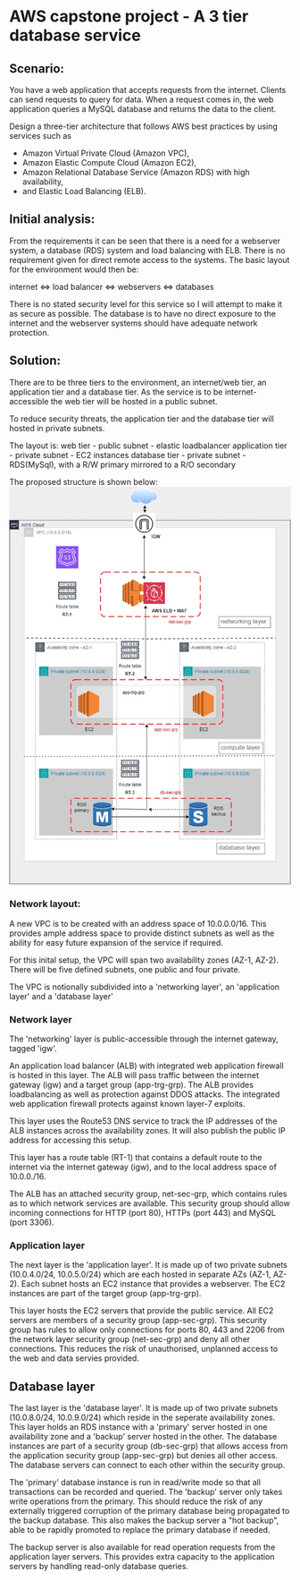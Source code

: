 # AWS capstone project - A 3 tier database service

## Scenario:
You have a web application that accepts requests from the internet. Clients can send requests to query for data. When a request comes in, the web application queries a MySQL database and returns the data to the client.

Design a three-tier architecture that follows AWS best practices by using services such as 
- Amazon Virtual Private Cloud (Amazon VPC), 
- Amazon Elastic Compute Cloud (Amazon EC2),
- Amazon Relational Database Service (Amazon RDS) with high availability,
- and Elastic Load Balancing (ELB).

## Initial analysis:
From the requirements it can be seen that there is a need for a webserver system, a database (RDS) system and load balancing with ELB. There is no requirement given for direct remote access to the systems. The basic layout for the environment would then be:

internet <=> load balancer <=> webservers <=> databases

There is no stated security level for this service so I will attempt to make it as secure as possible. The database is to have no direct exposure to the internet and the webserver systems should have adequate network protection.

## Solution:
There are to be three tiers to the environment, an internet/web tier, an application tier and a database tier. As the service is to be internet-accessible the web tier will be hosted in a public subnet.

To reduce security threats, the application tier and the database tier will hosted in private subnets.

The layout is:
web tier - public subnet - elastic loadbalancer
application tier - private subnet - EC2 instances
database tier - private subnet - RDS(MySql), with a R/W primary mirrored to a R/O secondary

The proposed structure is shown below:
![3 tier AWS structure](3tier.jpg)

### Network layout:
A new VPC is to be created with an address space of 10.0.0.0/16. This provides ample address space to provide distinct subnets as well as the ability for easy future expansion of the service if required.

For this inital setup, the VPC will span two availability zones (AZ-1, AZ-2). There will be five defined subnets, one public and four private.

The VPC is notionally subdivided into a 'networking layer', an 'application layer' and a 'database layer'

### Network layer
The 'networking' layer is public-accessible through the internet gateway, tagged 'igw'.

An application load balancer (ALB) with integrated web application firewall is hosted in this layer. The ALB will pass traffic between the internet gateway (igw) and a target group (app-trg-grp). The ALB provides loadbalancing as well as protection against DDOS attacks. The integrated web application firewall protects against known layer-7 exploits.

This layer uses the Route53 DNS service to track the IP addresses of the ALB instances across the availability zones. It will also publish the public IP address for accessing this setup. 

This layer has a route table (RT-1) that contains a default route to the internet via the internet gateway (igw), and to the local address space of 10.0.0./16.

The ALB has an attached security group, net-sec-grp, which contains rules as to which network services are available. This security group should allow incoming connections for HTTP (port 80), HTTPs (port 443) and MySQL (port 3306).

### Application layer
The next layer is the 'application layer'. It is made up of two private subnets (10.0.4.0/24, 10.0.5.0/24) which are each hosted in separate AZs (AZ-1, AZ-2). Each subnet hosts an EC2 instance that provides a webserver. The EC2 instances are part of the target group (app-trg-grp).

This layer hosts the EC2 servers that provide the public service. All EC2 servers are members of a security group (app-sec-grp). This security group has rules to allow only connections for ports 80, 443 and 2206 from the network layer security group (net-sec-grp) and deny all other connections. This reduces the risk of unauthorised, unplanned access to the web and data servies provided.

## Database layer
The last layer is the 'database layer'. It is made up of two private subnets (10.0.8.0/24, 10.0.9.0/24) which reside in the seperate availability zones. This layer holds an RDS instance with a 'primary' server hosted in one availability zone and a 'backup' server hosted in the other. The database instances are part of a security group (db-sec-grp) that allows access from the application security group (app-sec-grp) but denies all other access. The database servers can connect to each other within the security group.

The 'primary' database instance is run in read/write mode so that all transactions can be recorded and queried. The 'backup' server only takes write operations from the primary. This should reduce the risk of any externally triggered corruption of the primary database being propagated to the backup database. This also makes the backup server a "hot backup", able to be rapidly promoted to replace the primary database if needed.

The backup server is also available for read operation requests from the application layer servers. This provides extra capacity to the application servers by handling read-only database queries.
